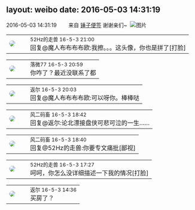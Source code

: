layout: weibo
date: 2016-05-03 14:31:19
---
<meta name="referrer" content="no-referrer" />

2016-05-03 14:31:19  &nbsp;&nbsp;&nbsp;&nbsp;&nbsp;&nbsp; 来自 <a href="http://app.weibo.com/t/feed/4WCtHv" rel="nofollow">锤子便签</a>
谢谢亲们~ ​​​
![图片](https://ww4.sinaimg.cn/large/6d2a6003jw1f3i6mvq16bj20ri13qaie.jpg)

<table style="width: 100%;">
  <tr>
    <td style="width: 40px;"><img style="border-radius:50%" src="https://tva4.sinaimg.cn/crop.0.0.180.180.50/8beaf773jw1e8qgp5bmzyj2050050aa8.jpg?KID=imgbed,tva&Expires=1624465798&ssig=OOY9428HQI"></td>
    <td colspan="2"><small>52Hz的走兽 16-5-3 21:00</small><br/>回复@魔人布布布布欧:我擦。。。这头像，你也是拼了[打脸]</td>
  </tr>
</table>

<table style="width: 100%;">
  <tr>
    <td style="width: 40px;"><img style="border-radius:50%" src="https://tvax4.sinaimg.cn/crop.0.0.750.750.50/633ca6dely8feogmo0w8ej20ku0kuwgt.jpg?KID=imgbed,tva&Expires=1624465798&ssig=h0LJ%2B0i2QL"></td>
    <td colspan="2"><small>落微77 16-5-3 20:59</small><br/>你咋了？最近没联系了都</td>
  </tr>
</table>

<table style="width: 100%;">
  <tr>
    <td style="width: 40px;"><img style="border-radius:50%" src="https://tvax1.sinaimg.cn/crop.0.0.512.512.50/760b4677ly8fvdnumgch5j20e80e8gmo.jpg?KID=imgbed,tva&Expires=1624465798&ssig=RbGss8g9fR"></td>
    <td colspan="2"><small>返尔 16-5-3 20:03</small><br/>回复@魔人布布布布欧:可以呀你。棒棒哒</td>
  </tr>
</table>

<table style="width: 100%;">
  <tr>
    <td style="width: 40px;"><img style="border-radius:50%" src="https://tva3.sinaimg.cn/crop.0.0.639.639.50/6d2a6003jw8f3idy69w2gj20hs0hrt9g.jpg?KID=imgbed,tva&Expires=1624465798&ssig=s%2B8s5FtJgj"></td>
    <td colspan="2"><small>风二码畜 16-5-3 18:42</small><br/>回复@返尔:论北漂接盘侠可悲可泣的一生……</td>
  </tr>
</table>

<table style="width: 100%;">
  <tr>
    <td style="width: 40px;"><img style="border-radius:50%" src="https://tva3.sinaimg.cn/crop.0.0.639.639.50/6d2a6003jw8f3idy69w2gj20hs0hrt9g.jpg?KID=imgbed,tva&Expires=1624465798&ssig=s%2B8s5FtJgj"></td>
    <td colspan="2"><small>风二码畜 16-5-3 18:40</small><br/>回复@52Hz的走兽:你要专文痛批[鄙视]</td>
  </tr>
</table>

<table style="width: 100%;">
  <tr>
    <td style="width: 40px;"><img style="border-radius:50%" src="https://tva4.sinaimg.cn/crop.0.0.180.180.50/8beaf773jw1e8qgp5bmzyj2050050aa8.jpg?KID=imgbed,tva&Expires=1624465798&ssig=OOY9428HQI"></td>
    <td colspan="2"><small>52Hz的走兽 16-5-3 17:27</small><br/>呵呵，你怎么没详细描述一下我的情况[打脸]</td>
  </tr>
</table>

<table style="width: 100%;">
  <tr>
    <td style="width: 40px;"><img style="border-radius:50%" src="https://tvax1.sinaimg.cn/crop.0.0.512.512.50/760b4677ly8fvdnumgch5j20e80e8gmo.jpg?KID=imgbed,tva&Expires=1624465798&ssig=RbGss8g9fR"></td>
    <td colspan="2"><small>返尔 16-5-3 14:36</small><br/>买房了？</td>
  </tr>
</table>
